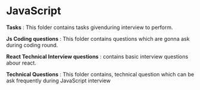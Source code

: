 # JavaScript

**Tasks** : This folder contains tasks givenduring interview to perform.

**Js Coding questions** :  This folder contains questions which are gonna ask during coding round.

**React Technical Interview questions** : contains basic interview questions abour react.

**Technical Questions** : This folder contains, technical question which can be ask frequently during JavaScript interview
